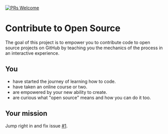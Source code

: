 [![PRs Welcome](https://img.shields.io/badge/PRs-welcome-brightgreen.svg?style=flat-square)](CONTRIBUTING.md)

# Contribute to Open Source

The goal of this project is to empower you to contribute code to open source projects on GitHub by teaching you the mechanics of the process in an interactive experience.

## You

* have started the journey of learning how to code.
* have taken an online course or two.
* are empowered by your new ability to create.
* are curious what "open source" means and how you can do it too.

## Your mission

Jump right in and fix issue [#1](https://github.com/danthareja/contribute-to-open-source/issues/1).

